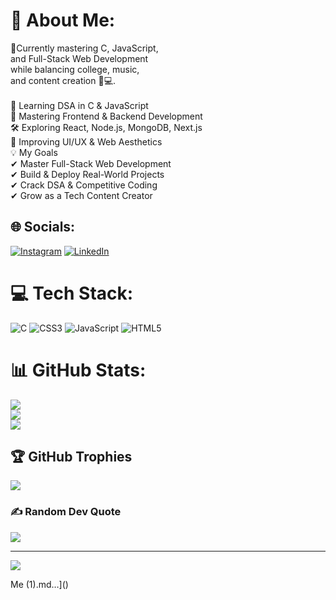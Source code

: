 # 💫 About Me:
🚀Currently mastering C, JavaScript, <br>and Full-Stack Web Development <br>while balancing college, music,<br> and content creation 🎵💻.<br><br>🌱 Learning DSA in C & JavaScript <br>🎯 Mastering Frontend & Backend Development <br>🛠️ Exploring React, Node.js, MongoDB, Next.js <br>🎨 Improving UI/UX & Web Aesthetics <br>💡 My Goals <br>✔ Master Full-Stack Web Development <br>✔ Build & Deploy Real-World Projects <br>✔ Crack DSA & Competitive Coding <br>✔ Grow as a Tech Content Creator


## 🌐 Socials:
[![Instagram](https://img.shields.io/badge/Instagram-%23E4405F.svg?logo=Instagram&logoColor=white)](https://instagram.com/sahlcodes) [![LinkedIn](https://img.shields.io/badge/LinkedIn-%230077B5.svg?logo=linkedin&logoColor=white)](https://linkedin.com/in/sahithi-sritha-1z) 

# 💻 Tech Stack:
![C](https://img.shields.io/badge/c-%2300599C.svg?style=for-the-badge&logo=c&logoColor=white) ![CSS3](https://img.shields.io/badge/css3-%231572B6.svg?style=for-the-badge&logo=css3&logoColor=white) ![JavaScript](https://img.shields.io/badge/javascript-%23323330.svg?style=for-the-badge&logo=javascript&logoColor=%23F7DF1E) ![HTML5](https://img.shields.io/badge/html5-%23E34F26.svg?style=for-the-badge&logo=html5&logoColor=white)
# 📊 GitHub Stats:
![](https://github-readme-stats.vercel.app/api?username=Sahithi-Sritha&theme=tokyonight&hide_border=false&include_all_commits=true&count_private=true)<br/>
![](https://github-readme-streak-stats.herokuapp.com/?user=Sahithi-Sritha&theme=tokyonight&hide_border=false)<br/>
![](https://github-readme-stats.vercel.app/api/top-langs/?username=Sahithi-Sritha&theme=tokyonight&hide_border=false&include_all_commits=true&count_private=true&layout=compact)

## 🏆 GitHub Trophies
![](https://github-profile-trophy.vercel.app/?username=Sahithi-Sritha&theme=tokyonight&no-frame=false&no-bg=false&margin-w=4)

### ✍️ Random Dev Quote
![](https://quotes-github-readme.vercel.app/api?type=horizontal&theme=radical)

---
[![](https://visitcount.itsvg.in/api?id=Sahithi-Sritha&icon=7&color=9)](https://visitcount.itsvg.in)

<!-- Proudly created with GPRM ( https://gprm.itsvg.in ) -->Me (1).md…]()
